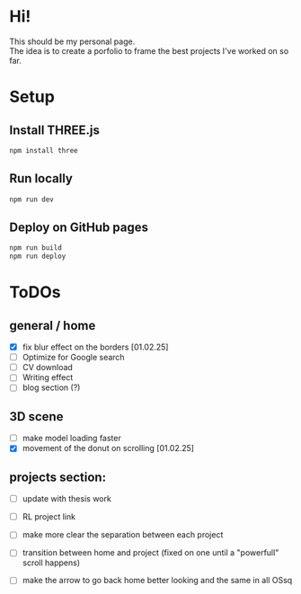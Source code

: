 # Hi!
This should be my personal page. \
The idea is to create a porfolio to frame the best projects I've worked on so far. 

# Setup
## Install THREE.js
```bash
npm install three
```
## Run locally
```bash
npm run dev
```
## Deploy on GitHub pages
```bash
npm run build
npm run deploy
```

# ToDOs

## general / home
- [X] fix blur effect on the borders [01.02.25]
- [ ] Optimize for Google search
- [ ] CV download
- [ ] Writing effect
- [ ] blog section (?)

## 3D scene
- [ ] make model loading faster
- [X] movement of the donut on scrolling [01.02.25]

## projects section:
- [ ] update with thesis work
- [ ] RL project link
- [ ] make more clear the separation between each project
- [ ] transition between home and project (fixed on one until a "powerfull" scroll happens)
- [ ] make the arrow to go back home better looking and the same in all OSsq

